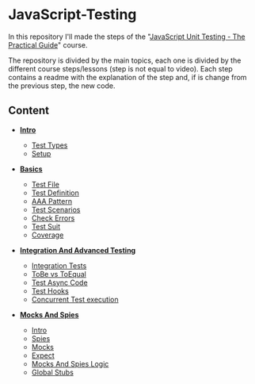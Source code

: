 # JavaScript-Testing

In this repository I'll made the steps of the
"[JavaScript Unit Testing - The Practical Guide](https://www.udemy.com/course/javascript-unit-testing-the-practical-guide)" course.

The repository is divided by the main topics, 
each one is divided by the different course steps/lessons (step is not equal to video).
Each step contains a readme with the explanation of the step and, 
if is change from the previous step, the new code.

## Content

- [**Intro**](./00%20-%20Intro/readme.md)
    - [Test Types](./00%20-%20Intro/readme.md#test-types)
    - [Setup](./00%20-%20Intro/readme.md#setup)

- [**Basics**](./01%20-%20Basics/readme.md)
    - [Test File](./01%20-%20Basics/readme.md#test-file)
    - [Test Definition](./01%20-%20Basics/readme.md#test-definition)
    - [AAA Pattern](./01%20-%20Basics/readme.md#aaa-pattern)
    - [Test Scenarios](./01%20-%20Basics/readme.md#test-scenarios)
    - [Check Errors](./01%20-%20Basics/readme.md#check-errors)
    - [Test Suit](./01%20-%20Basics/readme.md#test-suit)
    - [Coverage](./01%20-%20Basics/readme.md#coverage)

- [**Integration And Advanced Testing**](./02%20-%20Integration%20And%20Advanced%20Testing/readme.md)
    - [Integration Tests](./02%20-%20Integration%20And%20Advanced%20Testing/readme.md#integration-tests)
    - [ToBe vs ToEqual](./02%20-%20Integration%20And%20Advanced%20Testing/readme.md#tobe-vs-toequal)
    - [Test Async Code](./02%20-%20Integration%20And%20Advanced%20Testing/readme.md#test-async-code)
    - [Test Hooks](./02%20-%20Integration%20And%20Advanced%20Testing/readme.md#test-hooks)
    - [Concurrent Test execution](./02%20-%20Integration%20And%20Advanced%20Testing/readme.md#concurrent-test-execution)

- [**Mocks And Spies**](./03%20-%20Mocks%20And%20Spies/readme.md)
    - [Intro](./03%20-%20Mocks%20And%20Spies/readme.md#intro)
    - [Spies](./03%20-%20Mocks%20And%20Spies/readme.md#spies)
    - [Mocks](./03%20-%20Mocks%20And%20Spies/readme.md#mocks)
    - [Expect](./03%20-%20Mocks%20And%20Spies/readme.md#expect)
    - [Mocks And Spies Logic](./03%20-%20Mocks%20And%20Spies/readme.md#mocks-and-spies-logic)
    - [Global Stubs](./03%20-%20Mocks%20And%20Spies/readme.md#global-stubs)


